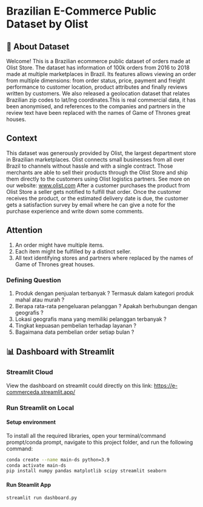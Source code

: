 # Brazilian E-Commerce Public Dataset by Olist

## 📝 About Dataset

Welcome! This is a Brazilian ecommerce public dataset of orders made at Olist Store. The dataset has information of 100k orders from 2016 to 2018 made at multiple marketplaces in Brazil. Its features allows viewing an order from multiple dimensions: from order status, price, payment and freight performance to customer location, product attributes and finally reviews written by customers. We also released a geolocation dataset that relates Brazilian zip codes to lat/lng coordinates.This is real commercial data, it has been anonymised, and references to the companies and partners in the review text have been replaced with the names of Game of Thrones great houses.

## Context

This dataset was generously provided by Olist, the largest department store in Brazilian marketplaces. Olist connects small businesses from all over Brazil to channels without hassle and with a single contract. Those merchants are able to sell their products through the Olist Store and ship them directly to the customers using Olist logistics partners. See more on our website: www.olist.com After a customer purchases the product from Olist Store a seller gets notified to fulfill that order. Once the customer receives the product, or the estimated delivery date is due, the customer gets a satisfaction survey by email where he can give a note for the purchase experience and write down some comments.

## Attention 
1. An order might have multiple items.
2. Each item might be fulfilled by a distinct seller.
3. All text identifying stores and partners where replaced by the names of Game of Thrones great houses.

### Defining Question
1. Produk dengan penjualan terbanyak ? Termasuk dalam kategori produk mahal atau murah ?
2. Berapa rata-rata pengeluaran pelanggan ? Apakah berhubungan dengan geografis ?
3. Lokasi geografis mana yang memiliki pelanggan terbanyak ?
4. Tingkat kepuasan pembelian terhadap layanan ?
5. Bagaimana data pembelian order setiap bulan ?

## 📊 Dashboard with Streamlit
### Streamlit Cloud

View the dashboard on streamlit could directly on this link: https://e-commerceda.streamlit.app/

### Run Streamlit on Local

#### Setup environment

To install all the required libraries, open your terminal/command prompt/conda prompt, navigate to this project folder, and run the following command:

```bash
conda create --name main-ds python=3.9
conda activate main-ds
pip install numpy pandas matplotlib scipy streamlit seaborn
```

#### Run Steamlit App
```bash
streamlit run dashboard.py
```
